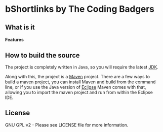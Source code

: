 # bShortlinks by The Coding Badgers

## What is it



#### Features



## How to build the source

The project is completely written in Java, so you will require the latest [JDK](http://www.oracle.com/technetwork/java/javase/downloads/index.html).

Along with this, the project is a [Maven](http://maven.apache.org/) project. There are a few ways to build a maven project, you can install Maven and build from the command line, or if you use the Java version of [Eclipse](http://www.eclipse.org/downloads/packages/eclipse-ide-java-developers/keplersr1) Maven comes with that, allowing you to import the maven project and run from within the Eclipse IDE.

## License
GNU GPL v2 - Please see LICENSE file for more information.
